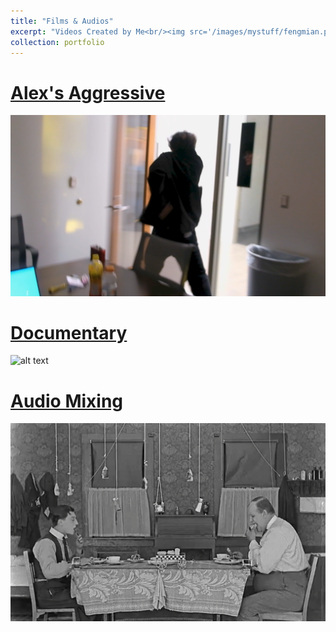 ```yaml
---
title: "Films & Audios"
excerpt: "Videos Created by Me<br/><img src='/images/mystuff/fengmian.png'>"
collection: portfolio
---
```

[Alex's Aggressive](https://youtu.be/GWKUYqG01Wk)
=
![alt text](/images/mystuff/fengmian.png)

[Documentary](https://youtu.be/dYCJ-LoeLjs)
=
![alt text](/images/mystuff/fengmian2.png)

[Audio Mixing]()
=
![alt text](/images/mystuff/fengmian3.png)
<!-- ![alt text](/images/mystuff) -->
